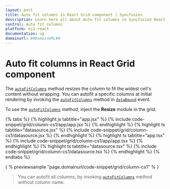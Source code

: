 ```yaml
---
layout: post
title: Auto fit columns in React Grid component | Syncfusion
description: Learn here all about Auto fit columns in Syncfusion React Grid component of Syncfusion Essential JS 2 and more.
control: Auto fit columns 
platform: ej2-react
documentation: ug
domainurl: ##DomainURL##
---
```


# Auto fit columns in React Grid component

The [`autoFitColumns`](https://ej2.syncfusion.com/angular/documentation/api/grid/#autofitcolumns) method resizes the column to fit the widest cell's content without wrapping. You can autofit a specific columns at initial rendering by invoking the [`autoFitColumns`](https://ej2.syncfusion.com/angular/documentation/api/grid/#autofitcolumns) method in [`dataBound`](https://ej2.syncfusion.com/angular/documentation/api/grid/#databound) event.

To use the [`autoFitColumns`](https://ej2.syncfusion.com/angular/documentation/api/grid/#autofitcolumns) method, inject the **Resize** module in the grid.

{% tabs %}
{% highlight js tabtitle="app.jsx" %}
{% include code-snippet/grid/column-cs1/app/app.jsx %}
{% endhighlight %}
{% highlight ts tabtitle="datasource.jsx" %}
{% include code-snippet/grid/column-cs1/datasource.jsx %}
{% endhighlight %}
{% highlight ts tabtitle="app.tsx" %}
{% include code-snippet/grid/column-cs1/app/app.tsx %}
{% endhighlight %}
{% highlight ts tabtitle="datasource.tsx" %}
{% include code-snippet/grid/column-cs1/datasource.tsx %}
{% endhighlight %}
{% endtabs %}

{ % previewsample "page.domainurl/code-snippet/grid/column-cs1" % }

> You can autofit all columns, by invoking [`autoFitColumns`](https://ej2.syncfusion.com/angular/documentation/api/grid/#autofitcolumns) method without column name.